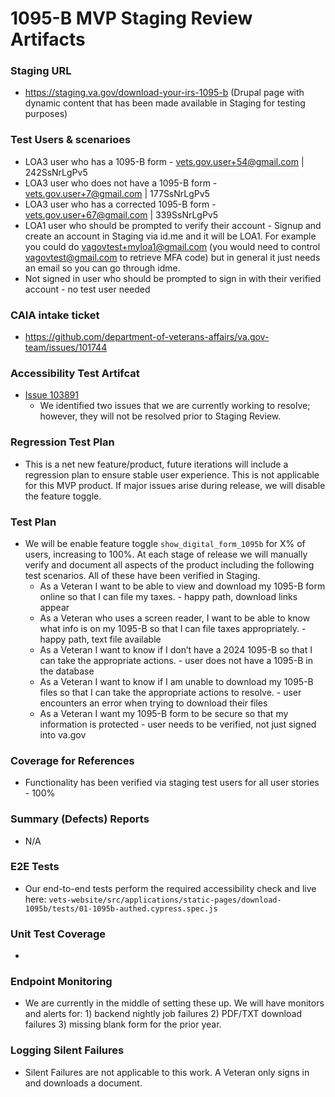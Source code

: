 # 1095-B MVP Staging Review Artifacts  

### Staging URL
- https://staging.va.gov/download-your-irs-1095-b (Drupal page with dynamic content that has been made available in Staging for testing purposes)

### Test Users & scenarioes
-  LOA3 user who has a 1095-B form - vets.gov.user+54@gmail.com | 242SsNrLgPv5
-  LOA3 user who does not have a 1095-B form - vets.gov.user+7@gmail.com | 177SsNrLgPv5
-  LOA3 user who has a corrected 1095-B form - vets.gov.user+67@gmail.com | 339SsNrLgPv5
-  LOA1 user who should be prompted to verify their account - Signup and create an account in Staging via id.me and it will be LOA1. For example you could do vagovtest+myloa1@gmail.com (you would need to control vagovtest@gmail.com to retrieve MFA code) but in general it just needs an email so you can go through idme.
-  Not signed in user who should be prompted to sign in with their verified account - no test user needed

### CAIA intake ticket
- https://github.com/department-of-veterans-affairs/va.gov-team/issues/101744
  
### Accessibility Test Artifcat
- [Issue 103891](https://github.com/department-of-veterans-affairs/va.gov-team/issues/103891)
   - We identified two issues that we are currently working to resolve; however, they will not be resolved prior to Staging Review.

### Regression Test Plan
- This is a net new feature/product, future  iterations will include a regression plan to ensure stable user experience. This is not applicable for this MVP product. If major issues arise during release, we will disable the feature toggle.

### Test Plan
- We will be enable feature toggle `show_digital_form_1095b` for X% of users, increasing to 100%. At each stage of release we will manually verify and document all aspects of the product including the following test scenarios. All of these have been verified in Staging.
   - As a Veteran I want to be able to view and download my 1095-B form online so that I can file my taxes. - happy path, download links appear
   - As a Veteran who uses a screen reader, I want to be able to know what info is on my 1095-B so that I can file taxes appropriately. - happy path, text file available
   - As a Veteran I want to know if I don’t have a 2024 1095-B so that I can take the appropriate actions. - user does not have a 1095-B in the database
   - As a Veteran I want to know if I am unable to download my 1095-B files so that I can take the appropriate actions to resolve. - user encounters an error when trying to download their files
   - As a Veteran I want my 1095-B form to be secure so that my information is protected - user needs to be verified, not just signed into va.gov

### Coverage for References
- Functionality has been verified via staging test users for all user stories - 100% 

### Summary (Defects) Reports
- N/A

### E2E Tests
- Our end-to-end tests perform the required accessibility check and live here: `vets-website/src/applications/static-pages/download-1095b/tests/01-1095b-authed.cypress.spec.js`

### Unit Test Coverage
- 

### Endpoint Monitoring
- We are currently in the middle of setting these up. We will have monitors and alerts for: 1) backend nightly job failures 2) PDF/TXT download failures 3) missing blank form for the prior year.

### Logging Silent Failures
- Silent Failures are not applicable to this work. A Veteran only signs in and downloads a document.
